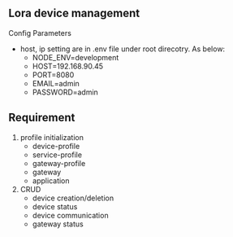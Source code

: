 ## Lora device management

Config Parameters

- host, ip setting are in .env file under root direcotry. As below:
  - NODE_ENV=development
  - HOST=192.168.90.45
  - PORT=8080
  - EMAIL=admin
  - PASSWORD=admin

## Requirement

1. profile initialization
   - device-profile
   - service-profile
   - gateway-profile
   - gateway
   - application
2. CRUD
   - device creation/deletion
   - device status
   - device communication
   - gateway status
